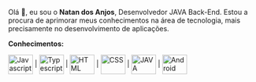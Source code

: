 Olá 👋, eu sou o **Natan dos Anjos**, Desenvolvedor JAVA Back-End.
Estou a procura de aprimorar meus conhecimentos na área de tecnologia, mais precisamente no desenvolvimento de aplicações.


**Conhecimentos:**

<div dir="auto">
  <img align="center" alt="Javascript" height="40" width="50" src="https://camo.githubusercontent.com/442c452cb73752bb1914ce03fce2017056d651a2099696b8594ddf5ccc74825e/68747470733a2f2f63646e2e6a7364656c6976722e6e65742f67682f64657669636f6e732f64657669636f6e2f69636f6e732f6a6176617363726970742f6a6176617363726970742d6f726967696e616c2e737667" data-canonical-src="https://cdn.jsdelivr.net/gh/devicons/devicon/icons/javascript/javascript-original.svg" style="max-width: 100%;">
  | <img align="center" alt="Typescript" height="40" width="50" src="https://camo.githubusercontent.com/aa8b3e6b6fc55ea158e132e1c33ba6aa7fe49706a4e4bd64701af1cf89f514b5/68747470733a2f2f63646e2e6a7364656c6976722e6e65742f67682f64657669636f6e732f64657669636f6e2f69636f6e732f747970657363726970742f747970657363726970742d6f726967696e616c2e737667" data-canonical-src="https://cdn.jsdelivr.net/gh/devicons/devicon/icons/typescript/typescript-original.svg" style="max-width: 100%;">
  | <img align="center" alt="HTML" height="40" width="50" src="https://camo.githubusercontent.com/da7acacadecf91d6dc02efcd2be086bb6d78ddff19a1b7a0ab2755a6fda8b1e9/68747470733a2f2f63646e2e6a7364656c6976722e6e65742f67682f64657669636f6e732f64657669636f6e2f69636f6e732f68746d6c352f68746d6c352d6f726967696e616c2e737667" data-canonical-src="https://cdn.jsdelivr.net/gh/devicons/devicon/icons/html5/html5-original.svg" style="max-width: 100%;">
  | <img align="center" alt="CSS" height="40" width="50" src="https://camo.githubusercontent.com/2e496d4bfc6f753ddca87b521ce95c88219f77800212ffa6d4401ad368c82170/68747470733a2f2f63646e2e6a7364656c6976722e6e65742f67682f64657669636f6e732f64657669636f6e2f69636f6e732f637373332f637373332d6f726967696e616c2e737667" data-canonical-src="https://cdn.jsdelivr.net/gh/devicons/devicon/icons/css3/css3-original.svg" style="max-width: 100%;">
  | <img align="center" alt="JAVA" height="40" width="50" src="https://cdn.jsdelivr.net/gh/github/explore@5b3600551e122a3277c2c5368af2ad5725ffa9a1/topics/java/java.png" data-canonical-src="https://cdn.jsdelivr.net/gh/github/explore@5b3600551e122a3277c2c5368af2ad5725ffa9a1/topics/java/java.png" style="max-width: 100%;">
  | <img align="center" alt="Android" height="40" width="50" src="https://cdn.jsdelivr.net/gh/github/explore@80688e429a7d4ef2fca1e82350fe8e3517d3494d/topics/android/android.png" data-canonical-src="https://cdn.jsdelivr.net/gh/github/explore@80688e429a7d4ef2fca1e82350fe8e3517d3494d/topics/android/android.png" style="max-width: 100%;">
</div>
